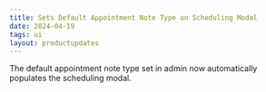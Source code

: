 ```yaml
---
title: Sets Default Appointment Note Type on Scheduling Modal
date: 2024-04-19
tags: ui
layout: productupdates
---
```



The default appointment note type set in admin now automatically populates the scheduling modal.